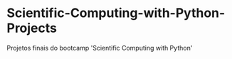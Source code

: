 # Scientific-Computing-with-Python-Projects
Projetos finais do bootcamp 'Scientific Computing with Python'
